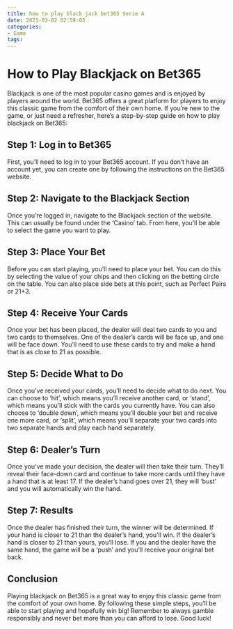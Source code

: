 ```yaml
---
title: how to play black jack bet365 Serie A
date: 2023-03-02 02:59:03
categories:
- Game
tags:
---
```

# How to Play Blackjack on Bet365

Blackjack is one of the most popular casino games and is enjoyed by players around the world. Bet365 offers a great platform for players to enjoy this classic game from the comfort of their own home. If you’re new to the game, or just need a refresher, here’s a step-by-step guide on how to play blackjack on Bet365:

## Step 1: Log in to Bet365

First, you’ll need to log in to your Bet365 account. If you don’t have an account yet, you can create one by following the instructions on the Bet365 website.

## Step 2: Navigate to the Blackjack Section

Once you’re logged in, navigate to the Blackjack section of the website. This can usually be found under the ‘Casino’ tab. From here, you’ll be able to select the game you want to play.

## Step 3: Place Your Bet

Before you can start playing, you’ll need to place your bet. You can do this by selecting the value of your chips and then clicking on the betting circle on the table. You can also place side bets at this point, such as Perfect Pairs or 21+3.

## Step 4: Receive Your Cards

Once your bet has been placed, the dealer will deal two cards to you and two cards to themselves. One of the dealer’s cards will be face up, and one will be face down. You’ll need to use these cards to try and make a hand that is as close to 21 as possible.

## Step 5: Decide What to Do

Once you’ve received your cards, you’ll need to decide what to do next. You can choose to ‘hit’, which means you’ll receive another card, or ‘stand’, which means you’ll stick with the cards you currently have. You can also choose to ‘double down’, which means you’ll double your bet and receive one more card, or ‘split’, which means you’ll separate your two cards into two separate hands and play each hand separately.

## Step 6: Dealer’s Turn

Once you’ve made your decision, the dealer will then take their turn. They’ll reveal their face-down card and continue to take more cards until they have a hand that is at least 17. If the dealer’s hand goes over 21, they will ‘bust’ and you will automatically win the hand.

## Step 7: Results

Once the dealer has finished their turn, the winner will be determined. If your hand is closer to 21 than the dealer’s hand, you’ll win. If the dealer’s hand is closer to 21 than yours, you’ll lose. If you and the dealer have the same hand, the game will be a ‘push’ and you’ll receive your original bet back.

## Conclusion

Playing blackjack on Bet365 is a great way to enjoy this classic game from the comfort of your own home. By following these simple steps, you’ll be able to start playing and hopefully win big! Remember to always gamble responsibly and never bet more than you can afford to lose. Good luck!